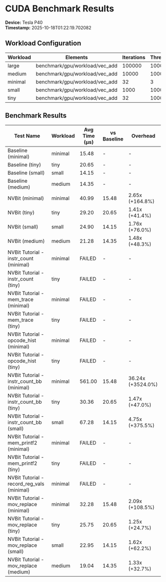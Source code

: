 
# CUDA Benchmark Results

**Device:** Tesla P40  
**Timestamp:** 2025-10-18T01:22:19.702082  

## Workload Configuration

| Workload | Elements | Iterations | Threads | Blocks |
|----------|----------|------------|---------|--------|
| large | benchmark/gpu/workload/vec_add | 100000 | 1000 | 512 |
| medium | benchmark/gpu/workload/vec_add | 10000 | 10000 | 256 |
| minimal | benchmark/gpu/workload/vec_add | 32 | 3 | 32 |
| small | benchmark/gpu/workload/vec_add | 1000 | 10000 | 256 |
| tiny | benchmark/gpu/workload/vec_add | 32 | 10000 | 32 |

## Benchmark Results

| Test Name | Workload | Avg Time (μs) | vs Baseline | Overhead |
|-----------|----------|---------------|-------------|----------|
| Baseline (minimal) | minimal | 15.48 | - | - |
| Baseline (tiny) | tiny | 20.65 | - | - |
| Baseline (small) | small | 14.15 | - | - |
| Baseline (medium) | medium | 14.35 | - | - |
| NVBit (minimal) | minimal | 40.99 | 15.48 | 2.65x (+164.8%) |
| NVBit (tiny) | tiny | 29.20 | 20.65 | 1.41x (+41.4%) |
| NVBit (small) | small | 24.90 | 14.15 | 1.76x (+76.0%) |
| NVBit (medium) | medium | 21.28 | 14.35 | 1.48x (+48.3%) |
| NVBit Tutorial - instr_count (minimal) | minimal | FAILED | - | - |
| NVBit Tutorial - instr_count (tiny) | tiny | FAILED | - | - |
| NVBit Tutorial - mem_trace (minimal) | minimal | FAILED | - | - |
| NVBit Tutorial - mem_trace (tiny) | tiny | FAILED | - | - |
| NVBit Tutorial - opcode_hist (minimal) | minimal | FAILED | - | - |
| NVBit Tutorial - opcode_hist (tiny) | tiny | FAILED | - | - |
| NVBit Tutorial - instr_count_bb (minimal) | minimal | 561.00 | 15.48 | 36.24x (+3524.0%) |
| NVBit Tutorial - instr_count_bb (tiny) | tiny | 30.36 | 20.65 | 1.47x (+47.0%) |
| NVBit Tutorial - instr_count_bb (small) | small | 67.28 | 14.15 | 4.75x (+375.5%) |
| NVBit Tutorial - mem_printf2 (minimal) | minimal | FAILED | - | - |
| NVBit Tutorial - mem_printf2 (tiny) | tiny | FAILED | - | - |
| NVBit Tutorial - record_reg_vals (minimal) | minimal | FAILED | - | - |
| NVBit Tutorial - mov_replace (minimal) | minimal | 32.28 | 15.48 | 2.09x (+108.5%) |
| NVBit Tutorial - mov_replace (tiny) | tiny | 25.75 | 20.65 | 1.25x (+24.7%) |
| NVBit Tutorial - mov_replace (small) | small | 22.95 | 14.15 | 1.62x (+62.2%) |
| NVBit Tutorial - mov_replace (medium) | medium | 19.04 | 14.35 | 1.33x (+32.7%) |

